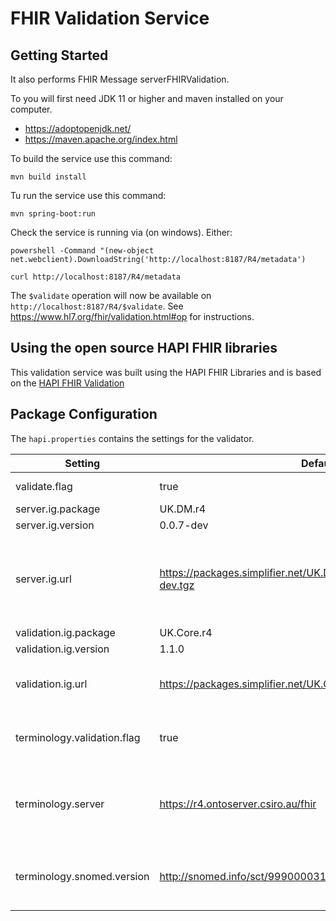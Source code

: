 # FHIR Validation Service

## Getting Started

It also performs FHIR Message serverFHIRValidation.


To you will first need JDK 11 or higher and maven installed on your computer. 
* https://adoptopenjdk.net/
* https://maven.apache.org/index.html

To build the service use this command:  

`mvn build install`

Tu run the service use this command:

`mvn spring-boot:run`

Check the service is running via (on windows). Either:

`powershell -Command "(new-object net.webclient).DownloadString('http://localhost:8187/R4/metadata')`

`curl http://localhost:8187/R4/metadata`

The `$validate` operation will now be available on `http://localhost:8187/R4/$validate`. See https://www.hl7.org/fhir/validation.html#op for instructions.

## Using the open source HAPI FHIR libraries

This validation service was built using the HAPI FHIR Libraries and is based on the [HAPI FHIR Validation](https://hapifhir.io/hapi-fhir/docs/validation/introduction.html) 

## Package Configuration

The `hapi.properties` contains the settings for the validator.

 | Setting | Default | Notes |
 | --- | --- | --- |
 | validate.flag | true | Leave set to true | 
 |server.ig.package | UK.DM.r4 | |
|server.ig.version | 0.0.7-dev ||
|server.ig.url | https://packages.simplifier.net/UK.DM.r4/-/UK.DM.r4-0.0.7-dev.tgz | Url of the validation package containing service specific rules |
|validation.ig.package | UK.Core.r4 ||
|validation.ig.version | 1.1.0 ||
|validation.ig.url | https://packages.simplifier.net/UK.Core.r4/-/UK.Core.r4-1.1.0.tgz | Url of the base validation package |
|terminology.validation.flag |  true | Use to control terminology validation|
|terminology.server | https://r4.ontoserver.csiro.au/fhir | If populated a remote terminology service will be used |
|terminology.snomed.version | http://snomed.info/sct/999000031000000106/version/20200610 | This should state the SNOMED version for domain |


